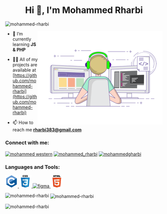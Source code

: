 <h1 align="center">Hi 👋, I'm Mohammed Rharbi</h1>
<p align="left"> <img src="https://komarev.com/ghpvc/?username=mohammed-rharbi&label=Profile%20views&color=0e75b6&style=flat" alt="mohammed-rharbi" /> </p>
<img align="right" alt="Coding" width="400" src="https://raw.githubusercontent.com/devSouvik/devSouvik/master/gif3.gif">

- 🌱 I’m currently learning **JS & PHP**

- 👨‍💻 All of my projects are available at [https://github.com/mohammed-rharbi](https://github.com/mohammed-rharbi)

- 📫 How to reach me **rharbi383@gmail.com**

<h3 align="left">Connect with me:</h3>
<p align="left">
<a href="https://fb.com/mohammed western" target="blank"><img align="center" src="https://raw.githubusercontent.com/rahuldkjain/github-profile-readme-generator/master/src/images/icons/Social/facebook.svg" alt="mohammed western" height="30" width="40" /></a>
<a href="https://instagram.com/mohammed_rharbi" target="blank"><img align="center" src="https://raw.githubusercontent.com/rahuldkjain/github-profile-readme-generator/master/src/images/icons/Social/instagram.svg" alt="mohammed_rharbi" height="30" width="40" /></a>
<a href="https://discord.gg/mohammedgharbi" target="blank"><img align="center" src="https://raw.githubusercontent.com/rahuldkjain/github-profile-readme-generator/master/src/images/icons/Social/discord.svg" alt="mohammedgharbi" height="30" width="40" /></a>
</p>

<h3 align="left">Languages and Tools:</h3>
<p align="left"> <a href="https://www.cprogramming.com/" target="_blank" rel="noreferrer"> <img src="https://raw.githubusercontent.com/devicons/devicon/master/icons/c/c-original.svg" alt="c" width="40" height="40"/> </a> <a href="https://www.w3schools.com/css/" target="_blank" rel="noreferrer"> <img src="https://raw.githubusercontent.com/devicons/devicon/master/icons/css3/css3-original-wordmark.svg" alt="css3" width="40" height="40"/> </a> <a href="https://www.figma.com/" target="_blank" rel="noreferrer"> <img src="https://www.vectorlogo.zone/logos/figma/figma-icon.svg" alt="figma" width="40" height="40"/> </a> <a href="https://www.w3.org/html/" target="_blank" rel="noreferrer"> <img src="https://raw.githubusercontent.com/devicons/devicon/master/icons/html5/html5-original-wordmark.svg" alt="html5" width="40" height="40"/> </a> </p>


<p><img align="left" src="https://github-readme-stats.vercel.app/api/top-langs?username=mohammed-rharbi&show_icons=true&theme=highcontrast&locale=en&layout=compact" alt="mohammed-rharbi" /></p>

<p>&nbsp;<img align="center" src="https://github-readme-stats.vercel.app/api?username=mohammed-rharbi&show_icons=true&theme=highcontrast&locale=en" alt="mohammed-rharbi" /></p>

<p><img align="center" src="https://github-readme-streak-stats.herokuapp.com/?user=mohammed-rharbi&theme=highcontrast" alt="mohammed-rharbi" /></p>
